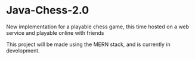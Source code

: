 # Java-Chess-2.0
New implementation for a playable chess game, this time hosted on a web service and playable online with friends

This project will be made using the MERN stack, and is currently in development.

